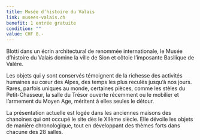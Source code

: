 ```yaml
---
title: Musée d’histoire du Valais
link: musees-valais.ch
benefit: 1 entrée gratuite
condition: ""
value: CHF 8.-
---
```


Blotti dans un écrin architectural
de renommée internationale, le
Musée d’histoire du Valais domine
la ville de Sion et côtoie l’imposante
Basilique de Valère.

Les objets qui y sont conservés
témoignent de la richesse des
activités humaines au cœur des
Alpes, des temps les plus reculés
jusqu’à nos jours. Rares, parfois
uniques au monde, certaines
pièces, comme les stèles du
Petit-Chasseur, la salle du Trésor
ouverte récemment ou le mobilier
et l’armement du Moyen Age, méritent
à elles seules le détour.

La présentation actuelle est logée
dans les anciennes maisons des
chanoines qui ont occupé le site
dès le XIIème siècle. Elle dévoile les
objets de manière chronologique,
tout en développant des thèmes
forts dans chacune des 28 salles.
